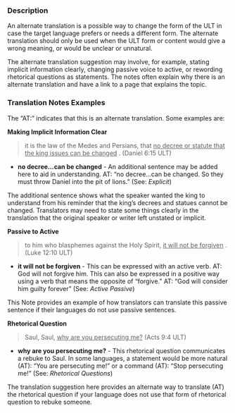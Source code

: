 
### Description

An alternate translation is a possible way to change the form of the ULT in case the target language prefers or needs a different form. The alternate translation should only be used when the ULT form or content would give a wrong meaning, or would be unclear or unnatural.

The alternate translation suggestion may involve, for example, stating implicit information clearly, changing passive voice to active, or rewording rhetorical questions as statements. The notes often explain why there is an alternate translation and have a link to a page that explains the topic.

### Translation Notes Examples

The “AT:” indicates that this is an alternate translation. Some examples are:

**Making Implicit Information Clear**

> it is the law of the Medes and Persians, that <u> no decree or statute that the king issues can be changed</u> . (Daniel 6:15 ULT)

* **no decree…can be changed** - An additional sentence may be added here to aid in understanding. AT: “no decree…can be changed. So they must throw Daniel into the pit of lions.” (See: *Explicit*)

The additional sentence shows what the speaker wanted the king to understand from his reminder that the king’s decrees and statues cannot be changed. Translators may need to state some things clearly in the translation that the original speaker or writer left unstated or implicit.

**Passive to Active**

> to him who blasphemes against the Holy Spirit, <u> it will not be forgiven</u> . (Luke 12:10 ULT)

* **it will not be forgiven** - This can be expressed with an active verb. AT: God will not forgive him. This can also be expressed in a positive way using a verb that means the opposite of “forgive.” AT: “God will consider him guilty forever” (See: *Active Passive*)

This Note provides an example of how translators can translate this passive sentence if their languages do not use passive sentences.

**Rhetorical Question**

> Saul, Saul, <u> why are you persecuting me?</u> (Acts 9:4 ULT)

* **why are you persecuting me?** - This rhetorical question communicates a rebuke to Saul. In some languages, a statement would be more natural (AT): “You are persecuting me!” or a command (AT): “Stop persecuting me!” (See: *Rhetorical Questions*)

The translation suggestion here provides an alternate way to translate (AT) the rhetorical question if your language does not use that form of rhetorical question to rebuke someone.